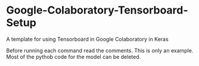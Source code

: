 # Google-Colaboratory-Tensorboard-Setup
A template for using Tensorboard in Google Colaboratory in Keras

Before running each command read the comments.
This is only an example. Most of the pythob code for the model can be deleted.


